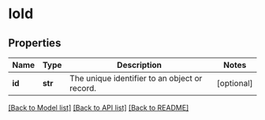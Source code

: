 # IoId

## Properties
Name | Type | Description | Notes
------------ | ------------- | ------------- | -------------
**id** | **str** | The unique identifier to an object or record. | [optional] 

[[Back to Model list]](../README.md#documentation-for-models) [[Back to API list]](../README.md#documentation-for-api-endpoints) [[Back to README]](../README.md)


